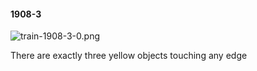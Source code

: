 #### 1908-3
![train-1908-3-0.png](https://github.com/lil-lab/nlvr/raw/master/nlvr/train/images/45/train-1908-3-0.png "train-1908-3-0.png")

There are exactly three yellow objects touching any edge